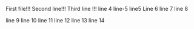First file!!!
Second line!!!
Third line !!!
line 4
line-5
line5
Line 6
line 7
line 8

line 9
line 10
line 11
line 12
line 13
line 14
